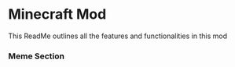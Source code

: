 # Minecraft Mod
This ReadMe outlines all the features and functionalities in this mod
### Meme Section
